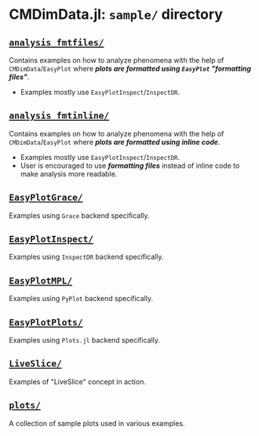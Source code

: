 # CMDimData.jl: `sample/` directory

## [`analysis_fmtfiles/`](analysis_fmtfiles/)
Contains examples on how to analyze phenomena with the help of `CMDimData`/`EasyPlot` where ***plots are formatted using `EasyPlot` "formatting files"***.
 - Examples mostly use `EasyPlotInspect`/`InspectDR`.

## [`analysis_fmtinline/`](analysis_fmtinline/)
Contains examples on how to analyze phenomena with the help of `CMDimData`/`EasyPlot` where ***plots are formatted using inline code***.
 - Examples mostly use `EasyPlotInspect`/`InspectDR`.
 - User is encouraged to use ***formatting files*** instead of inline code to make analysis more readable.

## [`EasyPlotGrace/`](EasyPlotGrace/)
Examples using `Grace` backend specifically.

## [`EasyPlotInspect/`](EasyPlotInspect/)
Examples using `InspectDR` backend specifically.

## [`EasyPlotMPL/`](EasyPlotMPL/)
Examples using `PyPlot` backend specifically.

## [`EasyPlotPlots/`](EasyPlotPlots/)
Examples using `Plots.jl` backend specifically.

## [`LiveSlice/`](LiveSlice/)
Examples of "LiveSlice" concept in action.

## [`plots/`](plots/)
A collection of sample plots used in various examples.
